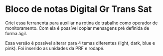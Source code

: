 # Bloco de notas Digital Gr Trans Sat

Criei essa ferranenta para auxiliar na rotina de trabalho como operador de monitoramento. Com ela é possível copiar mensagens pré definida de forma ágil.

Essa versão é possível alterar para 4 temas diferentes (light, dark, blue e pink). Foi inserido as unidades da PRF e rodapé.
 
